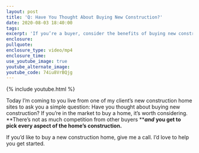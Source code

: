 ```yaml
---
layout: post
title: 'Q: Have You Thought About Buying New Construction?'
date: 2020-08-03 18:40:00
tags:
excerpt: 'If you’re a buyer, consider the benefits of buying new construction.'
enclosure:
pullquote:
enclosure_type: video/mp4
enclosure_time:
use_youtube_image: true
youtube_alternate_image:
youtube_code: 74iu8VrBQjg
---
```


{% include youtube.html %}

Today I’m coming to you live from one of my client’s new construction home sites to ask you a simple question: Have you thought about buying new construction? If you’re in the market to buy a home, it’s worth considering. **There’s not as much competition from other buyers&nbsp;*****and*** **you get to pick every aspect of the home’s construction.**

If you’d like to buy a new construction home, give me a call. I’d love to help you get started.&nbsp;